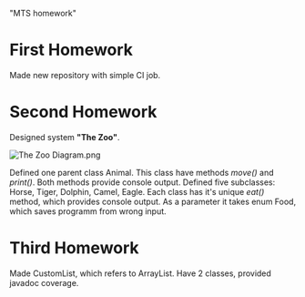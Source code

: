 "MTS homework" 
# First Homework
Made new repository with simple CI job.
# Second Homework
Designed system **"The Zoo"**.

![The Zoo Diagram.png](https://github.com/user-attachments/assets/a718e8a5-ba43-46a4-a366-e0dce24a27dc)

Defined one parent class Animal. This class have methods *move()* and *print()*. Both methods provide console output.
Defined five subclasses: Horse, Tiger, Dolphin, Camel, Eagle. Each class has it's unique *eat()* method, which provides console output. As a parameter it takes enum Food, which saves programm from wrong input.
# Third Homework
Made CustomList, which refers to ArrayList. Have 2 classes, provided javadoc coverage.
